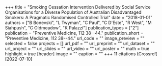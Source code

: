 +++
title = "Smoking Cessation Intervention Delivered by Social Service Organisations for a Diverse Population of Australian Disadvantaged Smokers: A Pragmatic Randomised Controlled Trial"
date = "2018-01-01"
authors = ["B Bonevski", "L Twyman", "C Paul", "C D'Este", "R West", "M Siahpush", "C Oldmeadow", "K Palazzi"]
publication_types = ["2"]
publication = "Preventive Medicine, 112 38--44."
publication_short = "Preventive Medicine, 112 38--44."
url_code = ""
image_preview = ""
selected = false
projects = []
url_pdf = ""
url_preprint = ""
url_dataset = ""
url_project = ""
url_slides = ""
url_video = ""
url_poster = ""
math = true
highlight = true
[header]
image = ""
caption = ""
+++
11 citations (Crossref) [2022-07-10]
